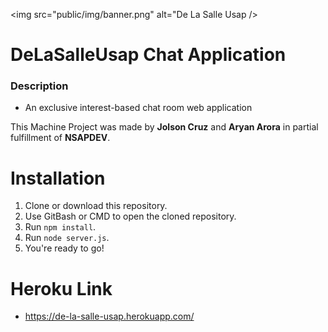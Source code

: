 <img src="public/img/banner.png" alt="De La Salle Usap />

# DeLaSalleUsap Chat Application 

### Description
- An exclusive interest-based chat room web application

This Machine Project was made by **Jolson Cruz** and **Aryan Arora** in partial fulfillment of **NSAPDEV**. 

# Installation
1. Clone or download this repository.
2. Use GitBash or CMD to open the cloned repository.
3. Run `npm install`.
4. Run `node server.js`.
5. You're ready to go!

# Heroku Link
- https://de-la-salle-usap.herokuapp.com/

